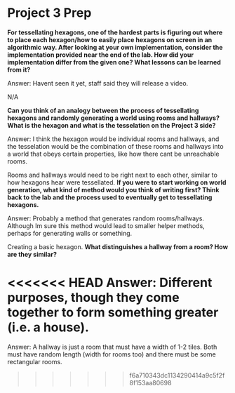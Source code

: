 # Project 3 Prep

**For tessellating hexagons, one of the hardest parts is figuring out where to place each hexagon/how to easily place hexagons on screen in an algorithmic way.
After looking at your own implementation, consider the implementation provided near the end of the lab.
How did your implementation differ from the given one? What lessons can be learned from it?**

Answer: Havent seen it yet, staff said they will release a video.

N/A

**Can you think of an analogy between the process of tessellating hexagons and randomly generating a world using rooms and hallways?
What is the hexagon and what is the tesselation on the Project 3 side?**

Answer: I think the hexagon would be individual rooms and hallways,
and the tesselation would be the combination of these rooms and hallways into a 
world that obeys certain properties, like how there cant be
unreachable rooms.

Rooms and hallways would need to be right next to each other, similar to how hexagons hear were tessellated.
**If you were to start working on world generation, what kind of method would you think of writing first? 
Think back to the lab and the process used to eventually get to tessellating hexagons.**

Answer: Probably a method that generates random rooms/hallways. Although Im sure this method
would lead to smaller helper methods, perhaps for generating walls or something.


Creating a basic hexagon.
**What distinguishes a hallway from a room? How are they similar?**

<<<<<<< HEAD
Answer: Different purposes, though they come together to form something greater (i.e. a house).
=======
Answer: A hallway is just a room that must have a width of 1-2
tiles. Both must have random length (width for rooms too) and there must be some rectangular rooms.
>>>>>>> f6a710343dc1134290414a9c5f2f8f153aa80698
